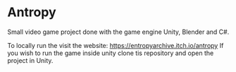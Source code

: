 # Antropy
Small video game project done with the game engine Unity, Blender and C#.

To locally run the visit the website: https://entropyarchive.itch.io/antropy
If you wish to run the game inside unity clone tis repository and open the project in Unity.
